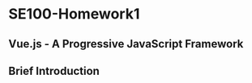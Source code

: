 SE100-Homework1
========================
## Vue.js - A Progressive JavaScript Framework
Brief Introduction
--------------------

